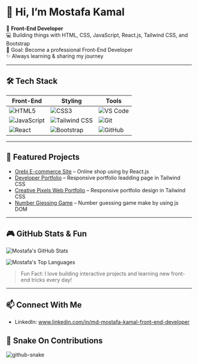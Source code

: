 # 👋 Hi, I’m Mostafa Kamal

🌱  **Front-End Developer**  
💻 Building things with HTML, CSS, JavaScript, React.js, Tailwind CSS, and Bootstrap  
🎯 Goal: Become a professional Front-End Developer  
✨ Always learning & sharing my journey

---

## 🛠 Tech Stack

| Front-End | Styling | Tools |
|-----------|---------|-------|
| ![HTML5](https://img.shields.io/badge/HTML5-E34F26?style=for-the-badge&logo=html5&logoColor=white) | ![CSS3](https://img.shields.io/badge/CSS3-1572B6?style=for-the-badge&logo=css3&logoColor=white) | ![VS Code](https://img.shields.io/badge/VS%20Code-0078D7?style=for-the-badge&logo=visual-studio-code&logoColor=white) |
| ![JavaScript](https://img.shields.io/badge/JavaScript-F7DF1E?style=for-the-badge&logo=javascript&logoColor=black) | ![Tailwind CSS](https://img.shields.io/badge/Tailwind_CSS-38B2AC?style=for-the-badge&logo=tailwind-css&logoColor=white) | ![Git](https://img.shields.io/badge/Git-F05032?style=for-the-badge&logo=git&logoColor=white) |
| ![React](https://img.shields.io/badge/React-61DAFB?style=for-the-badge&logo=react&logoColor=black) | ![Bootstrap](https://img.shields.io/badge/Bootstrap-7952B3?style=for-the-badge&logo=bootstrap&logoColor=white) | ![GitHub](https://img.shields.io/badge/GitHub-181717?style=for-the-badge&logo=github&logoColor=white) |

---

## 📌 Featured Projects

- [Orebi E-commerce Site](https://github.com/MostafaKamalAsif/Orebi-ecommerce-sit) – Online shop using by React.js 
- [Developer Portfolio](https://github.com/MostafaKamalAsif/Developer-portfolio-with-tailwind) – Responsive portfolio leadding page in Tailwind CSS  
- [Creative Pixels Web Portfolio](https://github.com/MostafaKamalAsif/Creative-Pixels-Web-Portfolio) – Responsive portfolio design  in Tailwind CSS
- [Number Giessing Game]( https://mostafakamalasif.github.io/Number-Guessing-Game/) – Number guessing game make by using js DOM

---

## 🎮 GitHub Stats & Fun

![Mostafa's GitHub Stats](https://github-readme-stats.vercel.app/api?username=MostafaKamalAsif&show_icons=true&theme=radical)  

![Mostafa's Top Languages](https://github-readme-stats.vercel.app/api/top-langs/?username=MostafaKamalAsif&layout=compact&theme=radical)  

> Fun Fact: I love building interactive projects and learning new front-end tricks every day!  

---


## 📫 Connect With Me

- LinkedIn: www.linkedin.com/in/md-mostafa-kamal-front-end-developer 
 

## 🐍 Snake On Contributions
<picture>
  <source media="(prefers-color-scheme: dark)" srcset="https://raw.githubusercontent.com/tobiasmeyhoefer/tobiasmeyhoefer/output/github-snake-dark.svg" />
  <source media="(prefers-color-scheme: light)" srcset="https://raw.githubusercontent.com/tobiasmeyhoefer/tobiasmeyhoefer/output/github-snake.svg" />
  <img alt="github-snake" src="https://raw.githubusercontent.com/tobiasmeyhoefer/tobiasmeyhoefer/output/github-snake.svg" />
</picture>
